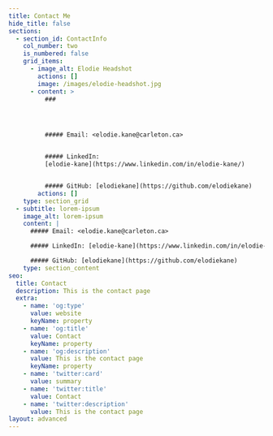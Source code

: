 ```yaml
---
title: Contact Me
hide_title: false
sections:
  - section_id: ContactInfo
    col_number: two
    is_numbered: false
    grid_items:
      - image_alt: Elodie Headshot
        actions: []
        image: /images/elodie-headshot.jpg
      - content: >
          ###




          ##### Email: <elodie.kane@carleton.ca>


          ##### LinkedIn:
          [elodie-kane](https://www.linkedin.com/in/elodie-kane/)


          ##### GitHub: [elodiekane](https://github.com/elodiekane)
        actions: []
    type: section_grid
  - subtitle: lorem-ipsum
    image_alt: lorem-ipsum
    content: |
      ##### Email: <elodie.kane@carleton.ca>

      ##### LinkedIn: [elodie-kane](https://www.linkedin.com/in/elodie-kane/)

      ##### GitHub: [elodiekane](https://github.com/elodiekane)
    type: section_content
seo:
  title: Contact
  description: This is the contact page
  extra:
    - name: 'og:type'
      value: website
      keyName: property
    - name: 'og:title'
      value: Contact
      keyName: property
    - name: 'og:description'
      value: This is the contact page
      keyName: property
    - name: 'twitter:card'
      value: summary
    - name: 'twitter:title'
      value: Contact
    - name: 'twitter:description'
      value: This is the contact page
layout: advanced
---
```

